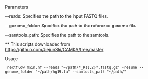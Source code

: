 Parameters


--reads: Specifies the path to the input FASTQ files.


--genome_folder: Specifies the path to the reference genome file.


--samtools_path: Specifies the path to the samtools.



** This scripts downloaded from https://github.com/JiejunShi/CAMDA/tree/master



Usage
```
 nextflow main.nf --reads "~/path/*_R{1,2}*.fastq.gz" -resume --genome_folder "~/path/hg19.fa" --samtools_path "~/path/"
```

